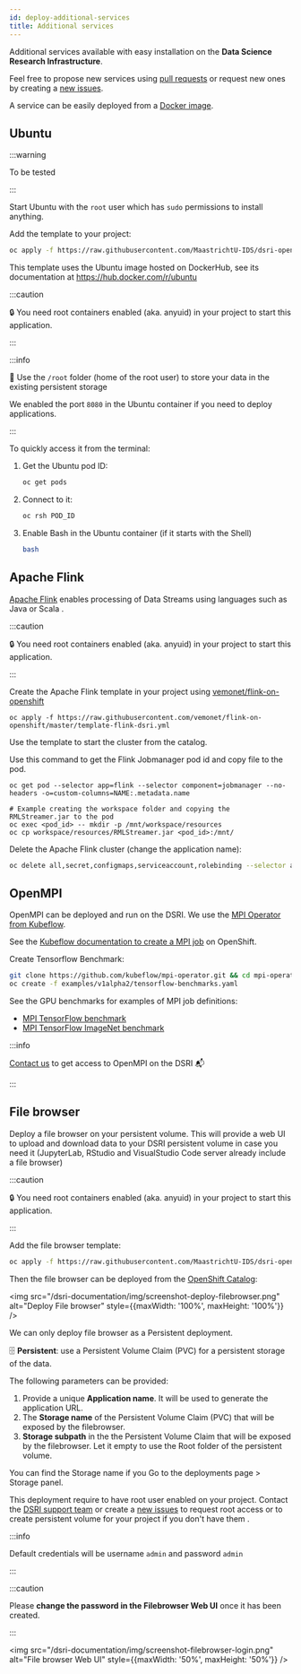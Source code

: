 ```yaml
---
id: deploy-additional-services
title: Additional services
---
```


Additional services available with easy installation on the **Data Science Research Infrastructure**.

Feel free to propose new services using [pull requests](https://github.com/MaastrichtU-IDS/dsri-documentation/pulls) or request new ones by creating a [new issues](https://github.com/MaastrichtU-IDS/dsri-documentation/issues).

A service can be easily deployed from a [Docker image](/dsri-documentation/docs/guide-dockerfile-to-openshift).

## Ubuntu

:::warning

To be tested

:::

Start Ubuntu with the `root` user which has `sudo` permissions to install anything.

Add the template to your project:

```bash
oc apply -f https://raw.githubusercontent.com/MaastrichtU-IDS/dsri-openshift-applications/main/templates-anyuid/template-ubuntu-root-persistent.yml
```

This template uses the Ubuntu image hosted on DockerHub, see its documentation at https://hub.docker.com/r/ubuntu

:::caution

🔒 You need root containers enabled (aka. anyuid) in your project to start this application.

:::

:::info

📂 Use the `/root` folder (home of the root user) to store your data in the existing persistent storage

We enabled the port `8080` in the Ubuntu container if you need to deploy applications.

:::

To quickly access it from the terminal:

1. Get the Ubuntu pod ID:

   ```bash
   oc get pods
   ```

2. Connect to it:

   ```bash
   oc rsh POD_ID
   ```

3. Enable Bash in the Ubuntu container (if it starts with the Shell)

   ```bash
   bash
   ```

## Apache Flink

[Apache Flink](https://flink.apache.org/) enables processing of Data Streams using languages such as Java or Scala .

:::caution

🔒 You need root containers enabled (aka. anyuid) in your project to start this application.

:::

Create the Apache Flink template in your project using [vemonet/flink-on-openshift](https://github.com/vemonet/flink-on-openshift)

```shell
oc apply -f https://raw.githubusercontent.com/vemonet/flink-on-openshift/master/template-flink-dsri.yml
```

Use the template to start the cluster from the catalog.

Use this command to get the Flink Jobmanager pod id and copy file to the pod.

```shell
oc get pod --selector app=flink --selector component=jobmanager --no-headers -o=custom-columns=NAME:.metadata.name

# Example creating the workspace folder and copying the RMLStreamer.jar to the pod
oc exec <pod_id> -- mkdir -p /mnt/workspace/resources
oc cp workspace/resources/RMLStreamer.jar <pod_id>:/mnt/
```

Delete the Apache Flink cluster (change the application name):

```bash
oc delete all,secret,configmaps,serviceaccount,rolebinding --selector app=flink-cluster
```

## OpenMPI

OpenMPI can be deployed and run on the DSRI. We use the [MPI Operator from Kubeflow](https://github.com/kubeflow/mpi-operator).

See the [Kubeflow documentation to create a MPI job](https://www.kubeflow.org/docs/components/training/mpi/#creating-an-mpi-job) on OpenShift.

Create Tensorflow Benchmark:

```bash
git clone https://github.com/kubeflow/mpi-operator.git && cd mpi-operator
oc create -f examples/v1alpha2/tensorflow-benchmarks.yaml
```

See the GPU benchmarks for examples of MPI job definitions:

* [MPI TensorFlow benchmark](https://github.com/kubeflow/mpi-operator/blob/master/examples/v1alpha2/tensorflow-benchmarks.yaml)
* [MPI TensorFlow ImageNet benchmark](https://github.com/kubeflow/mpi-operator/blob/master/examples/v1alpha2/tensorflow-benchmarks-imagenet.yaml)

:::info

[Contact us](mailto:dsri-support-l@maastrichtuniversity.nl) to get access to OpenMPI on the DSRI 📬

:::

## File browser

Deploy a file browser on your persistent volume. This will provide a web UI to upload and download data to your DSRI persistent volume in case you need it (JupyterLab, RStudio and VisualStudio Code server already include a file browser)

:::caution

🔒 You need root containers enabled (aka. anyuid) in your project to start this application.

:::

Add the file browser template:

```bash
oc apply -f https://raw.githubusercontent.com/MaastrichtU-IDS/dsri-openshift-applications/main/templates-anyuid/template-filebrowser.yml
```

Then the file browser can be deployed from the [OpenShift Catalog](https://app.dsri.unimaas.nl:8443/console/catalog):

<img src="/dsri-documentation/img/screenshot-deploy-filebrowser.png" alt="Deploy File browser" style={{maxWidth: '100%', maxHeight: '100%'}} />

We can only deploy file browser as a Persistent deployment.

🗄️ **Persistent**: use a Persistent Volume Claim (PVC) for a persistent storage of the data.

The following parameters can be provided:

1. Provide a unique **Application name**. It will be used to generate the application URL.
2. The **Storage name** of the Persistent Volume Claim  (PVC) that will be exposed by the filebrowser.
3. **Storage subpath** in the the Persistent Volume Claim that will be exposed by the filebrowser. Let it empty to use the Root folder of the persistent volume.

You can find the Storage name if you Go to the deployments page > Storage panel.

This deployment require to have  root user enabled on your project. Contact the [DSRI support team](mailto:dsri-support-l@maastrichtuniversity.nl)  or create a [new issues](https://github.com/MaastrichtU-IDS/dsri-documentation/issues) to request root access or to create persistent volume for your project if you don't have them .

:::info

Default credentials will be username `admin` and password `admin`

:::

:::caution

Please **change the password in the Filebrowser Web UI** once it has been created.

:::

<img src="/dsri-documentation/img/screenshot-filebrowser-login.png" alt="File browser Web UI" style={{maxWidth: '50%', maxHeight: '50%'}} />